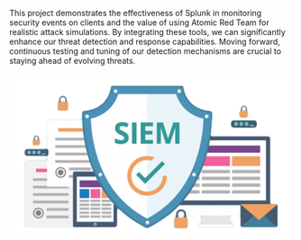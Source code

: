 This project demonstrates the effectiveness of Splunk in monitoring security events on clients and the value of using Atomic Red Team for realistic attack simulations. By integrating these tools, we can significantly enhance our threat detection and response capabilities. Moving forward, continuous testing and tuning of our detection mechanisms are crucial to staying ahead of evolving threats.

![imatge](/images/siem.png)
